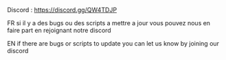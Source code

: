 Discord : https://discord.gg/QW4TDJP

FR
si il y a des bugs ou des scripts a mettre a jour vous pouvez nous en faire part en rejoignant notre discord 

EN
if there are bugs or scripts to update you can let us know by joining our discord
